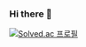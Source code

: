 ### Hi there 👋

[![Solved.ac 
프로필](http://mazassumnida.wtf/api/generate_badge?boj=yundokim0405)](https://solved.ac/yundokim0405)

<!--
**yundokim/yundokim** is a ✨ _special_ ✨ repository because its `README.md` (this file) appears on your GitHub profile.

Here are some ideas to get you started:

- 🔭 I’m currently working on ...
- 🌱 I’m currently learning ...
- 👯 I’m looking to collaborate on ...
- 🤔 I’m looking for help with ...
- 💬 Ask me about ...
- 📫 How to reach me: ...
- 😄 Pronouns: ...
- ⚡ Fun fact: ...
-->
